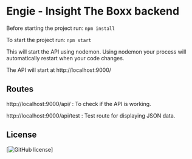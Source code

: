 # Engie - Insight The Boxx backend
Before starting the project run: 
``` npm install ```

To start the project run:
```npm start```

This will start the API using nodemon. Using nodemon your process will automatically restart when your code changes.

The API will start at http://localhost:9000/

## Routes
http://localhost:9000/api/ : To check if the API is working.

http://localhost:9000/api/test : Test route for displaying JSON data.

## License
[![GitHub license](https://img.shields.io/badge/license-MIT-blue.svg)]